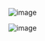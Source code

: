 
![image](https://github.com/Tohirjon-Odilov/Bootcamp-Result/assets/82634626/c9ae6ad2-6a76-4abf-9b34-4c2700727d85)

![image](https://github.com/Tohirjon-Odilov/Bootcamp-Result/assets/82634626/be68bc73-5ce9-4d11-a3d4-90154d331006)


